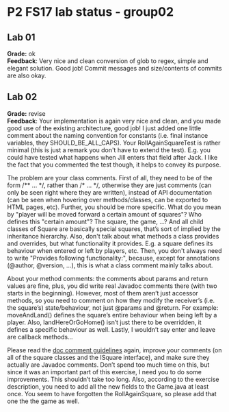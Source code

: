 # P2 FS17 lab status -  group02 #
## Lab 01 ##
**Grade:** ok <br>
**Feedback**: Very nice and clean conversion of glob to regex, simple and elegant solution. Good job! Commit messages and size/contents of commits are also okay.


## Lab 02 ##
**Grade:**  revise<br>
**Feedback**: Your implementation is again very nice and clean, and you made good use of the existing architecture, good job! I just added one little comment about the naming convention for constants (i.e. final instance variables, they SHOULD_BE_ALL_CAPS). Your RollAgainSquareTest is rather minimal (this is just a remark you don't have to extend the test). E.g. you could have tested what happens when Jill enters that field after Jack. I like the fact that you commented the test though, it helps to convey its purpose.<br>

The problem are your class comments. First of all, they need to be of the form \/** ... \*/, rather than /* ... \*/, otherwise they are just comments (can only be seen right where they are written), instead of API documentation (can be seen when hovering over methods/classes, can be exported to HTML pages, etc). Further, you should be more specific. What do you mean by "player will be moved forward a certain amount of squares"? Who defines this "certain amount"? The square, the game, ...? And all child classes of Square are basically special squares, that’s sort of implied by the inheritance hierarchy. Also, don't talk about what methods a class provides and overrides, but what functionality it provides. E.g. a square defines its behaviour when entered or left by players, etc. Then, you don't always need to write "Provides following functionality:", because, except for annotations (@author, @version, …), this is what a class comment mainly talks about.<br>

About your method comments: the comments about params and return values are fine, plus, you did write real Javadoc comments there (with two starts in the beginning). However, most of them aren’t just accessor methods, so you need to comment on how they modify the receiver’s (i.e. the square’s) state/behaviour, not just @params and @return. For example: moveAndLand() defines the square’s entire behaviour when being left by a player. Also, landHereOrGoHome() isn’t just there to be overridden, it defines a specific behaviour as well. Lastly, I wouldn’t say enter and leave are callback methods… <br>

Please read the [doc comment guidelines](http://www.oracle.com/technetwork/java/javase/documentation/index-137868.html) again, improve your comments (on all of the square classes and the ISquare interface), and make sure they actually are Javadoc comments. Don’t spend too much time on this, but since it was an important part of this exercise, I need you to do some improvements. This shouldn’t take too long. Also, according to the exercise description, you need to add all the new fields to the Game.java at least once. You seem to have forgotten the RollAgainSquare, so please add that one the the game as well.